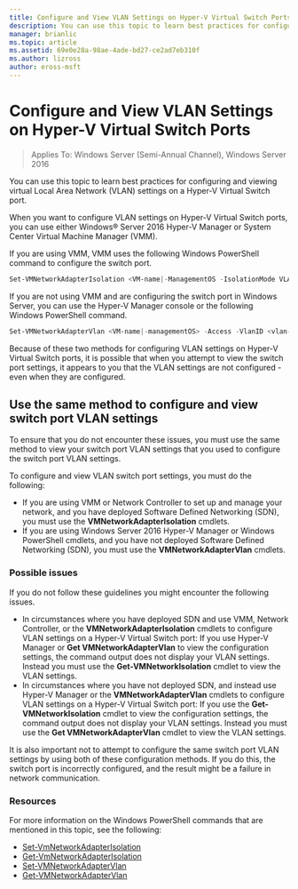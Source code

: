 ```yaml
---
title: Configure and View VLAN Settings on Hyper-V Virtual Switch Ports
description: You can use this topic to learn best practices for configuring and viewing virtual Local Area Network (VLAN) settings on a Hyper-V Virtual Switch port in Windows Server 2016.
manager: brianlic
ms.topic: article
ms.assetid: 69e0e28a-98ae-4ade-bd27-ce2ad7eb310f
ms.author: lizross
author: eross-msft
---
```

# Configure and View VLAN Settings on Hyper-V Virtual Switch Ports

>Applies To: Windows Server (Semi-Annual Channel), Windows Server 2016

You can use this topic to learn best practices for configuring and viewing virtual Local Area Network (VLAN) settings on a Hyper-V Virtual Switch port.

When you want to configure VLAN settings on Hyper-V Virtual Switch ports, you can use either Windows&reg; Server 2016 Hyper-V Manager or System Center Virtual Machine Manager (VMM).

If you are using VMM, VMM uses the following Windows PowerShell command to configure the switch port.

```powershell
Set-VMNetworkAdapterIsolation <VM-name|-ManagementOS -IsolationMode VLAN -DefaultIsolationID <vlan-value> -AllowUntaggedTraffic $True
```
If you are not using VMM and are configuring the switch port in Windows Server, you can use the Hyper-V Manager console or the following Windows PowerShell command.
```powershell
Set-VMNetworkAdapterVlan <VM-name|-managementOS> -Access -VlanID <vlan-value>
```

Because of these two methods for configuring VLAN settings on Hyper-V Virtual Switch ports, it is possible that when you attempt to view the switch port settings, it appears to you that the VLAN settings are not configured - even when they are configured.

## Use the same method to configure and view switch port VLAN settings

To ensure that you do not encounter these issues, you must use the same method to view your switch port VLAN settings that you used to configure the switch port VLAN settings.

To configure and view VLAN switch port settings, you must do the following:

- If you are using VMM or Network Controller to set up and manage your network, and you have deployed Software Defined Networking (SDN), you must use the **VMNetworkAdapterIsolation** cmdlets.
- If you are using Windows Server 2016 Hyper-V Manager or Windows PowerShell cmdlets, and you have not deployed Software Defined Networking (SDN), you must use the **VMNetworkAdapterVlan** cmdlets.

### Possible issues

If you do not follow these guidelines you might encounter the following issues.

- In circumstances where you have deployed SDN and use VMM, Network Controller, or the **VMNetworkAdapterIsolation** cmdlets to configure VLAN settings on a Hyper-V Virtual Switch port: If you use Hyper-V Manager or **Get VMNetworkAdapterVlan** to view the configuration settings, the command output does not display your VLAN settings. Instead you must use the **Get-VMNetworkIsolation** cmdlet to view the VLAN settings.
- In circumstances where you have not deployed SDN, and instead use Hyper-V Manager or the **VMNetworkAdapterVlan** cmdlets to configure VLAN settings on a Hyper-V Virtual Switch port: If you use the **Get-VMNetworkIsolation** cmdlet to view the configuration settings, the command output does not display your VLAN settings. Instead you must use the **Get VMNetworkAdapterVlan** cmdlet to view the VLAN settings.

It is also important not to attempt to configure the same switch port VLAN settings by using both of these configuration methods. If you do this, the switch port is incorrectly configured, and the result might be a failure in network communication.

### Resources

For more information on the Windows PowerShell commands that are mentioned in this topic, see the following:

- [Set-VmNetworkAdapterIsolation](/powershell/module/hyper-v/set-vmnetworkadapterisolation)
- [Get-VmNetworkAdapterIsolation](/powershell/module/hyper-v/get-vmnetworkadapterisolation)
- [Set-VMNetworkAdapterVlan](/powershell/module/hyper-v/set-vmnetworkadaptervlan)
- [Get-VMNetworkAdapterVlan](/powershell/module/hyper-v/get-vmnetworkadaptervlan)
